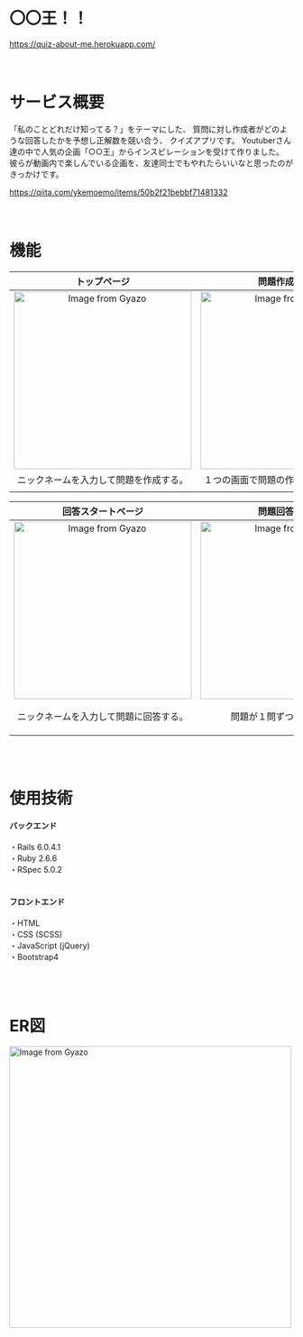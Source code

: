 # 〇〇王！！
<https://quiz-about-me.herokuapp.com/>
<br>
<br>
<br>

# サービス概要
「私のことどれだけ知ってる？」をテーマにした、
質問に対し作成者がどのような回答したかを予想し正解数を競い合う、
クイズアプリです。
Youtuberさん達の中で人気の企画「○○王」からインスピレーションを受けて作りました。
彼らが動画内で楽しんでいる企画を、友達同士でもやれたらいいなと思ったのがきっかけです。

<https://qiita.com/ykemoemo/items/50b2f21bebbf71481332>
<br>
<br>
<br>

# 機能
| トップページ | 問題作成ページ | 作成完了ページ |
| :-: | :-: | :-: |
| <img src="https://i.gyazo.com/c9207c9d855825fbbf639ef801df7330.jpg" alt="Image from Gyazo" width="315" height=auto> | <img src="https://i.gyazo.com/b99de88bd7c2096c13976915d11668dd.gif" alt="Image from Gyazo" width="315" height=auto> | <img src="https://i.gyazo.com/948f625c1fca098bbe0d9668f976ee18.jpg" alt="Image from Gyazo" width="315" height=auto> |
| ニックネームを入力して問題を作成する。 | １つの画面で問題の作成・削除ができる。 | 作成した問題をSNSでシェアできる。 |
|  |  |  |

| 回答スタートページ | 問題回答ページ | 結果&ランキングページ |
| :-: | :-: | :-: |
| <img src="https://i.gyazo.com/f23509b2099ab79dbd9ade1cc4905f56.jpg" alt="Image from Gyazo" width="315" height=auto> | <img src="https://i.gyazo.com/3ed8453d6f8e9eb3eae62b37efc4b966.gif" alt="Image from Gyazo" width="315" height=auto> | <img src="https://i.gyazo.com/31b5da6a63ff579c71bda58e6f78d0b2.jpg" alt="Image from Gyazo" width="300" height=auto> |
| ニックネームを入力して問題に回答する。 | 問題が１問ずつ表示される。 | ランキングの確認と結果をSNSでシェアできる。 |
|  |  |  |
<br>
<br>

# 使用技術
#### **バックエンド**
・Rails 6.0.4.1 <br>
・Ruby 2.6.6 <br>
・RSpec 5.0.2 <br>
<br>

#### **フロントエンド**
・HTML <br>
・CSS (SCSS) <br>
・JavaScript (jQuery) <br>
・Bootstrap4 <br>
<br>
<br>
<br>

# ER図
<img src="https://i.gyazo.com/3c7f6b7c8fdb2455b162b894172a64be.png" alt="Image from Gyazo" width="500" height="500">
<br>
<br>
<br>